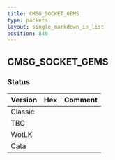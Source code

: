 ```yaml
---
title: CMSG_SOCKET_GEMS
type: packets
layout: single_markdown_in_list
position: 840
---
```


## CMSG_SOCKET_GEMS

### Status

Version | Hex | Comment
---------- | ---------- | ---------- 
Classic |  |  
TBC |  |  
WotLK |  |  
Cata |  |  

